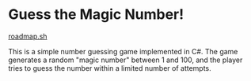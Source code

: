 # Guess the Magic Number!
[roadmap.sh](https://roadmap.sh/projects/number-guessing-game)

This is a simple number guessing game implemented in C#. 
The game generates a random "magic number" between 1 and 100, 
and the player tries to guess the number within a limited number of attempts.
